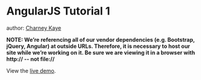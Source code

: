 AngularJS Tutorial 1
====================

author: [Charney Kaye](https://charneykaye.com)

**NOTE:  We’re referencing all of our vendor dependencies (e.g. Bootstrap, jQuery, Angular) at outside URLs.   Therefore, it is necessary to host our site while we’re working on it.  Be sure we are viewing it in a browser with http:// -- not file://**

View the [live demo](http://airpair.github.io/demos/2014/09/T0021-airpair-angularjs-tutorial).
